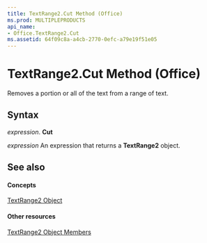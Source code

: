 ```yaml
---
title: TextRange2.Cut Method (Office)
ms.prod: MULTIPLEPRODUCTS
api_name:
- Office.TextRange2.Cut
ms.assetid: 64f09c8a-a4cb-2770-0efc-a79e19f51e05
---
```



# TextRange2.Cut Method (Office)

Removes a portion or all of the text from a range of text.


## Syntax

 _expression_. **Cut**

 _expression_ An expression that returns a **TextRange2** object.


## See also


#### Concepts


[TextRange2 Object](textrange2-object-office.md)
#### Other resources


[TextRange2 Object Members](textrange2-members-office.md)

